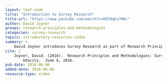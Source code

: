 ```yaml
---
layout: leaf-node
title: "Introduction to Survey Research"
title-url: "https://www.youtube.com/watch?v=H978qKz7H8c"
author: David Joyner
groups: research-principles-and-methodologies
categories: survey-research
topics: introductory-resources-video
summary: >
    David Joyner introduces Survey Research as part of Research Principles and Methodologies.
cite: |
    Joyner, David. (2016).  Research Principles and Methodologies: Survey Research Introductory Video.
        Udacity.  June 6, 2016.
pub-date: 2016-06-06
added-date: 2016-06-06
resource-type: video
---
```

